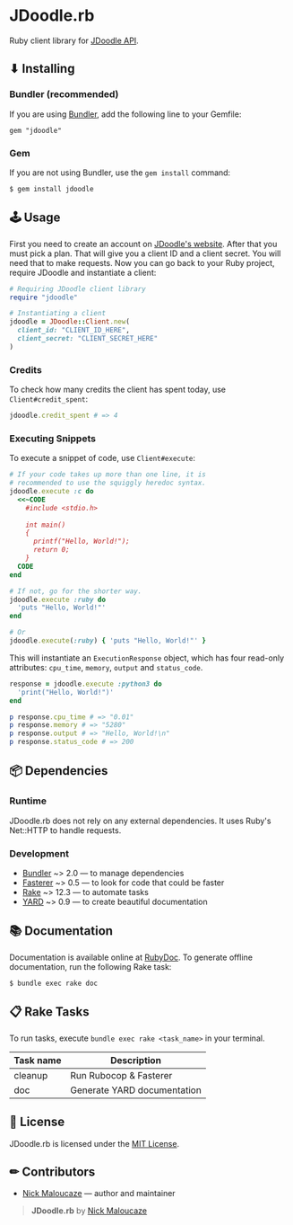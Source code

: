 # JDoodle.rb

Ruby client library for [JDoodle API](https://www.jdoodle.com/compiler-api/docs).

## ⬇ Installing

### Bundler (recommended)

If you are using [Bundler](https://bundler.io/), add the following line to your Gemfile:

```
gem "jdoodle"
```

### Gem

If you are not using Bundler, use the `gem install` command:

```
$ gem install jdoodle
```

## 🕹 Usage

First you need to create an account on [JDoodle's website](https://www.jdoodle.com/). After that you must pick a plan. That will give you a client ID and a client secret. You will need that to make requests. Now you can go back to your Ruby project, require JDoodle and instantiate a client:

```ruby
# Requiring JDoodle client library
require "jdoodle"

# Instantiating a client
jdoodle = JDoodle::Client.new(
  client_id: "CLIENT_ID_HERE",
  client_secret: "CLIENT_SECRET_HERE"
)
```

### Credits

To check how many credits the client has spent today, use `Client#credit_spent`:

```ruby
jdoodle.credit_spent # => 4
```

### Executing Snippets

To execute a snippet of code, use `Client#execute`:

```ruby
# If your code takes up more than one line, it is
# recommended to use the squiggly heredoc syntax.
jdoodle.execute :c do
  <<~CODE
    #include <stdio.h>
    
    int main()
    {
      printf("Hello, World!");
      return 0;
    }
  CODE
end

# If not, go for the shorter way.
jdoodle.execute :ruby do
  'puts "Hello, World!"'
end

# Or
jdoodle.execute(:ruby) { 'puts "Hello, World!"' }
```

This will instantiate an `ExecutionResponse` object, which has four read-only attributes: `cpu_time`, `memory`, `output` and `status_code`.

```ruby
response = jdoodle.execute :python3 do
  'print("Hello, World!")'
end

p response.cpu_time # => "0.01"
p response.memory # => "5280"
p response.output # => "Hello, World!\n"
p response.status_code # => 200
```

## 📦 Dependencies

### Runtime

JDoodle.rb does not rely on any external dependencies. It uses Ruby's Net::HTTP to handle requests.

### Development

- [Bundler](https://rubygems.org/gems/bundler/versions/2.0.1) ~> 2.0 — to manage dependencies
- [Fasterer](https://rubygems.org/gems/fasterer/versions/0.5.1) ~> 0.5 — to look for code that could be faster
- [Rake](https://rubygems.org/gems/rake/versions/12.3.2) ~> 12.3 — to automate tasks
- [YARD](https://rubygems.org/gems/yard/versions/0.9.19) ~> 0.9 — to create beautiful documentation

## 📚 Documentation

Documentation is available online at [RubyDoc](https://rubydoc.info/github/maloucaze/jdoodle.rb). To generate offline documentation, run the following Rake task:

```
$ bundle exec rake doc
```

## 📋 Rake Tasks

To run tasks, execute `bundle exec rake <task_name>` in your terminal.

| Task name |          Description        |
| --------- | --------------------------- |
| cleanup   | Run Rubocop & Fasterer      |
| doc       | Generate YARD documentation |

## 📑 License

JDoodle.rb is licensed under the [MIT License](LICENSE).

## ✏ Contributors

- [Nick Maloucaze](https://github.com/maloucaze) — author and maintainer

> **JDoodle.rb** by [Nick Maloucaze](https://github.com/maloucaze)